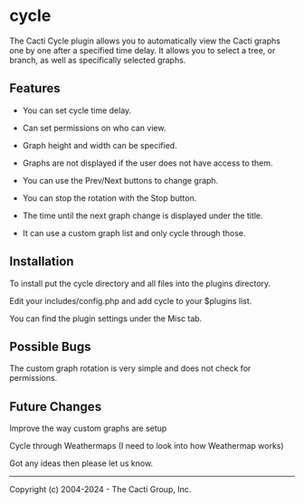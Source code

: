 # cycle

The Cacti Cycle plugin allows you to automatically view the Cacti graphs one by
one after a specified time delay.  It allows you to select a tree, or branch, as
well as specifically selected graphs.

## Features

* You can set cycle time delay.

* Can set permissions on who can view.

* Graph height and width can be specified.

* Graphs are not displayed if the user does not have access to them.

* You can use the Prev/Next buttons to change graph.

* You can stop the rotation with the Stop button.

* The time until the next graph change is displayed under the title.

* It can use a custom graph list and only cycle through those.

## Installation

To install put the cycle directory and all files into the plugins directory.

Edit your includes/config.php and add cycle to your $plugins list.

You can find the plugin settings under the Misc tab.

## Possible Bugs

The custom graph rotation is very simple and does not check for permissions.

## Future Changes

Improve the way custom graphs are setup

Cycle through Weathermaps (I need to look into how Weathermap works)

Got any ideas then please let us know.

-----------------------------------------------
Copyright (c) 2004-2024 - The Cacti Group, Inc.
